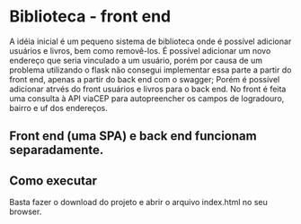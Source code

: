# Biblioteca - front end

A idéia inicial é um pequeno sistema de biblioteca onde é possível adicionar usuários e livros, bem como removê-los.
É possível adicionar um novo endereço que seria vinculado a um usuário, porém por causa de um problema utilizando o flask não consegui implementar essa parte a partir do front end, apenas a partir do back end com o swagger; 
Porém é possível adicionar atrvés do front usuários e livros para o back end.
No front é feita uma consulta à API viaCEP para autopreencher os campos de logradouro, bairro e uf dos endereços.

Front end (uma SPA) e back end funcionam separadamente.
---
## Como executar

Basta fazer o download do projeto e abrir o arquivo index.html no seu browser.

